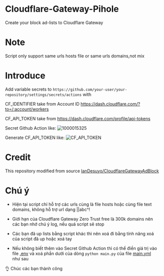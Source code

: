 # Cloudflare-Gateway-Pihole
Create your block ad-lists to Cloudflare Gateway

# Note
Script only support same urls hosts file or same urls domains,not mix

# Introduce
Add variable secrets to 
`https://github.com/your-user/your-repository/settings/secrets/actions`
with

CF_IDENTIFIER take from Account ID https://dash.cloudflare.com/?to=/:account/workers

CF_API_TOKEN take from https://dash.cloudflare.com/profile/api-tokens

Secret Github Action like:
![1000015325](https://github.com/luxysiv/Cloudflare-Gateway-Pihole/assets/46205571/403a1174-cd4e-4854-9911-d03722bbb91b)


Generate CF_API_TOKEN like:
![CF_API_TOKEN](https://github.com/luxysiv/Cloudflare-Gateway-Pihole/assets/46205571/a5b90438-26cc-49ae-9a55-5409a90b683f)


# Credit
This repository modified from source [IanDesuyo/CloudflareGatewayAdBlock](https://github.com/IanDesuyo/CloudflareGatewayAdBlock)

# Chú ý 

* Hiện tại script chỉ hỗ trợ các urls cùng là file hosts hoặc cùng file text domains, không hỗ trợ url dạng ||abc^!

* Giới hạn của Cloudflare Gateway Zero Trust free là 300k domains nên các bạn nhớ chú ý log, nếu quá script sẽ stop

* Các bạn đã up lists bằng script khác thì nên xoá đi bằng tính năng xoá của script đã up hoặc xoá tay

* Nếu không biết thêm vào Secret Github Action thì có thể điền giá trị vào file [.env](.env) và xoá phần dưới của dòng `python main.py` của file [main.yml](.github/workflows/main.yml) như sau
  

👌 Chúc các bạn thành công 
